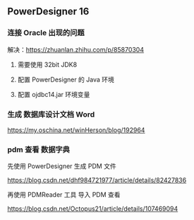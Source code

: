 ## PowerDesigner 16

### 连接 Oracle 出现的问题

解决：<https://zhuanlan.zhihu.com/p/85870304>

1. 需要使用 32bit JDK8

2. 配置 PowerDesigner 的 Java 环境
3. 配置 ojdbc14.jar 环境变量

### 生成 数据库设计文档 Word

<https://my.oschina.net/winHerson/blog/192964>

### pdm 查看 数据字典

先使用 PowerDesigner 生成 PDM 文件

<https://blog.csdn.net/dhf984721977/article/details/82427836>

再使用 PDMReader 工具 导入 PDM 查看

<https://blog.csdn.net/Octopus21/article/details/107469094>